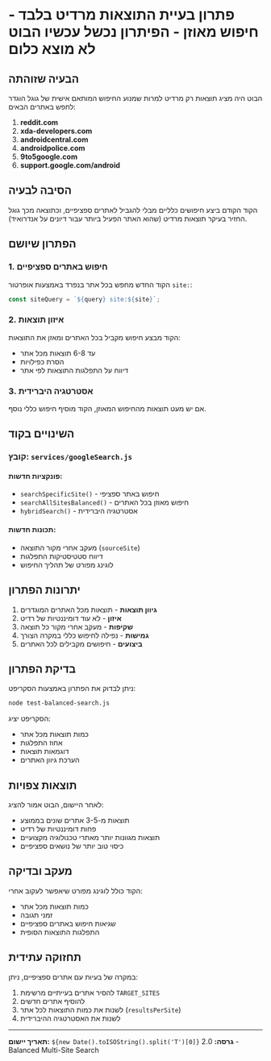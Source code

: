 # פתרון בעיית התוצאות מרדיט בלבד - חיפוש מאוזן   -  הפיתרון נכשל עכשיו הבוט לא מוצא כלום

## הבעיה שזוהתה

הבוט היה מציג תוצאות רק מרדיט למרות שמנוע החיפוש המותאם אישית של גוגל הוגדר לחפש באתרים הבאים:

1. **reddit.com**
2. **xda-developers.com**
3. **androidcentral.com**
4. **androidpolice.com**
5. **9to5google.com**
6. **support.google.com/android**

## הסיבה לבעיה

הקוד הקודם ביצע חיפושים כלליים מבלי להגביל לאתרים ספציפיים, וכתוצאה מכך גוגל החזיר בעיקר תוצאות מרדיט (שהוא האתר הפעיל ביותר עבור דיונים על אנדרואיד).

## הפתרון שיושם

### 1. חיפוש באתרים ספציפיים
הקוד החדש מחפש בכל אתר בנפרד באמצעות אופרטור `site:`:
```javascript
const siteQuery = `${query} site:${site}`;
```

### 2. איזון תוצאות
הקוד מבצע חיפוש מקביל בכל האתרים ומאזן את התוצאות:
- עד 6-8 תוצאות מכל אתר
- הסרת כפילויות
- דיווח על התפלגות התוצאות לפי אתר

### 3. אסטרטגיה היברידית
אם יש מעט תוצאות מהחיפוש המאוזן, הקוד מוסיף חיפוש כללי נוסף.

## השינויים בקוד

### קובץ: `services/googleSearch.js`

#### פונקציות חדשות:
- `searchSpecificSite()` - חיפוש באתר ספציפי
- `searchAllSitesBalanced()` - חיפוש מאוזן בכל האתרים
- `hybridSearch()` - אסטרטגיה היברידית

#### תכונות חדשות:
- מעקב אחרי מקור התוצאה (`sourceSite`)
- דיווח סטטיסטיקות התפלגות
- לוגינג מפורט של תהליך החיפוש

## יתרונות הפתרון

1. **גיוון תוצאות** - תוצאות מכל האתרים המוגדרים
2. **איזון** - לא עוד דומיננטיות של רדיט
3. **שקיפות** - מעקב אחרי מקור כל תוצאה
4. **גמישות** - נפילה לחיפוש כללי במקרה הצורך
5. **ביצועים** - חיפושים מקבילים לכל האתרים

## בדיקת הפתרון

ניתן לבדוק את הפתרון באמצעות הסקריפט:
```bash
node test-balanced-search.js
```

הסקריפט יציג:
- כמות תוצאות מכל אתר
- אחוז התפלגות
- דוגמאות תוצאות
- הערכת גיוון האתרים

## תוצאות צפויות

לאחר היישום, הבוט אמור להציג:
- תוצאות מ-3-5 אתרים שונים בממוצע
- פחות דומיננטיות של רדיט
- תוצאות מגוונות יותר מאתרי טכנולוגיה מקצועיים
- כיסוי טוב יותר של נושאים ספציפיים

## מעקב ובדיקה

הקוד כולל לוגינג מפורט שיאפשר לעקוב אחרי:
- כמות תוצאות מכל אתר
- זמני תגובה
- שגיאות חיפוש באתרים ספציפיים
- התפלגות התוצאות הסופית

## תחזוקה עתידית

במקרה של בעיות עם אתרים ספציפיים, ניתן:
1. להסיר אתרים בעייתיים מרשימת `TARGET_SITES`
2. להוסיף אתרים חדשים
3. לשנות את כמות התוצאות לכל אתר (`resultsPerSite`)
4. לשנות את האסטרטגיה ההיברידית

---

**תאריך יישום:** `${new Date().toISOString().split('T')[0]}`
**גרסה:** 2.0 - Balanced Multi-Site Search
